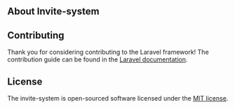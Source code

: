 
## About Invite-system

## Contributing

Thank you for considering contributing to the Laravel framework! The contribution guide can be found in the [Laravel documentation](https://laravel.com/docs/contributions).


## License

The invite-system is open-sourced software licensed under the [MIT license](https://opensource.org/licenses/MIT).
